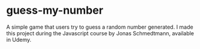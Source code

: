 # guess-my-number
A simple game that users try to guess a random number generated. I made this project during the Javascript course by Jonas Schmedtmann, available in Udemy.

